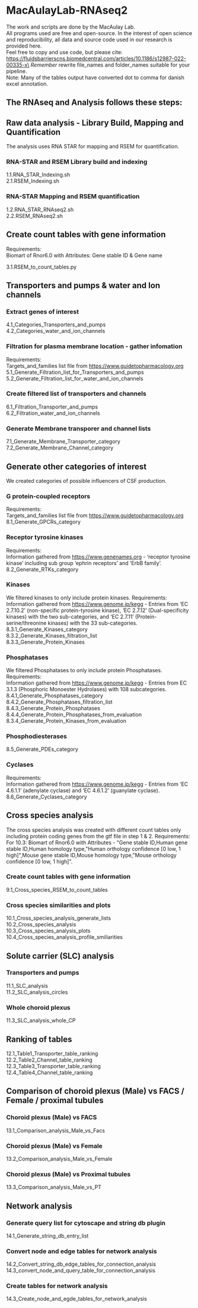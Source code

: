 # MacAulayLab-RNAseq2

The work and scripts are done by the MacAulay Lab.\
All programs used are free and open-source.
In the interest of open science and reproducibility, all data and source code used in our research is provided here.\
Feel free to copy and use code, but please cite: https://fluidsbarrierscns.biomedcentral.com/articles/10.1186/s12987-022-00335-x\
*Remember* rewrite file_names and folder_names suitable for your pipeline.\
Note: Many of the tables output have converted dot to comma for danish excel annotation.

## The RNAseq and Analysis follows these steps:
## Raw data analysis - Library Build, Mapping and Quantification ##
The analysis uses RNA STAR for mapping and RSEM for quantification.
### RNA-STAR and RSEM Library build and indexing ###

1.1.RNA_STAR_Indexing.sh \
2.1.RSEM_Indexing.sh

### RNA-STAR Mapping and RSEM quantification ###

1.2.RNA_STAR_RNAseq2.sh \
2.2.RSEM_RNAseq2.sh

## Create count tables with gene information ##
Requirements: \
Biomart of Rnor6.0 with Attributes: Gene stable ID & Gene name 

3.1.RSEM_to_count_tables.py

## Transporters and pumps & water and Ion channels ##

### Extract genes of interest ###

4.1_Categories_Transporters_and_pumps \
4.2_Categories_water_and_ion_channels

### Filtration for plasma membrane location - gather infomation ###
Requirements:\
Targets_and_families list file from https://www.guidetopharmacology.org \
5.1_Generate_Filtration_list_for_Transporters_and_pumps \
5.2_Generate_Filtration_list_for_water_and_ion_channels

### Create filtered list of transporters and channels ###

6.1_Filtration_Transporter_and_pumps \
6.2_Filtration_water_and_ion_channels

### Generate Membrane transporer and channel lists ###

7.1_Generate_Membrane_Transporter_category \
7.2_Generate_Membrane_Channel_category

## Generate other categories of interest ##
We created categories of possible influencers of CSF production.

### G protein-coupled receptors ###
Requirements: \
Targets_and_families list file from https://www.guidetopharmacology.org \
8.1_Generate_GPCRs_category

### Receptor tyrosine kinases ###
Requirements: \
Information gathered from https://www.genenames.org - ‘receptor tyrosine kinase’ including sub group ‘ephrin receptors’ and ‘ErbB family’. \
8.2_Generate_RTKs_category

### Kinases ###
We filtered kinases to only include protein kinases. 
Requirements: \
Information gathered from https://www.genome.jp/kegg - Entries from ‘EC 2.7.10.2’ (non-specific protein-tyrosine kinase), ‘EC 2.7.12’ (Dual-specificity kinases) with the two sub-categories, and ‘EC 2.7.11’ (Protein-serine/threonine kinases) with the 33 sub-categories. \
8.3.1_Generate_Kinases_category \
8.3.2_Generate_Kinases_filtration_list \
8.3.3_Generate_Protein_Kinases 

### Phosphatases ###
We filtered Phosphatases to only include protein Phosphatases. 
Requirements: \
Information gathered from https://www.genome.jp/kegg - Entries from EC 3.1.3 (Phosphoric Monoester Hydrolases) with 108 subcategories. \
8.4.1_Generate_Phosphatases_category \
8.4.2_Generate_Phosphatases_filtration_list \
8.4.3_Generate_Protein_Phosphatases \
8.4.4_Generate_Protein_Phosphatases_from_evaluation \
8.3.4_Generate_Protein_Kinases_from_evaluation 

### Phosphodiesterases ###

8.5_Generate_PDEs_category 

### Cyclases ###
Requirements: \
Information gathered from https://www.genome.jp/kegg - Entries from ‘EC 4.6.1.1’ (adenylate cyclase) and ‘EC 4.6.1.2’ (guanylate cyclase). \
8.6_Generate_Cyclases_category

## Cross species analysis ##

The cross species analysis was created with different count tables only including protein coding genes from the gtf file in step 1 & 2.
Requirements: \
For 10.3: Biomart of Rnor6.0 with Attributes - "Gene stable ID,Human gene stable ID,Human homology type,"Human orthology confidence [0 low, 1 high]",Mouse gene stable ID,Mouse homology type,"Mouse orthology confidence [0 low, 1 high]".
### Create count tables with gene information ###

9.1_Cross_species_RSEM_to_count_tables

### Cross species similarities and plots ###

10.1_Cross_species_analysis_generate_lists \
10.2_Cross_species_analysis \
10.3_Cross_species_analysis_plots \
10.4_Cross_species_analysis_profile_smiliarities

## Solute carrier (SLC) analysis ##

### Transporters and pumps ###

11.1_SLC_analysis \
11.2_SLC_analysis_circles

### Whole choroid plexus ###

11.3_SLC_analysis_whole_CP

## Ranking of tables ##

12.1_Table1_Transporter_table_ranking \
12.2_Table2_Channel_table_ranking \
12.3_Table3_Transporter_table_ranking \
12.4_Table4_Channel_table_ranking

## Comparison of choroid plexus (Male) vs FACS / Female / proximal tubules ##

### Choroid plexus (Male) vs FACS ###

13.1_Comparison_analysis_Male_vs_Facs

### Choroid plexus (Male) vs Female ###

13.2_Comparison_analysis_Male_vs_Female

### Choroid plexus (Male) vs Proximal tubules ###

13.3_Comparison_analysis_Male_vs_PT

## Network analysis ##

### Generate query list for cytoscape and string db plugin ###

14.1_Generate_string_db_entry_list

### Convert node and edge tables for network analysis ###

14.2_Convert_string_db_edge_tables_for_connection_analysis \
14.3_convert_node_and_query_table_for_connection_analysis

### Create tables for network analysis ###

14.3_Create_node_and_egde_tables_for_network_analysis
